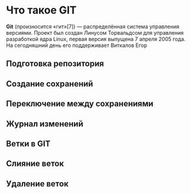 # Что такое GIT

**Git** (произносится «гит»[7]) — распределённая система управления версиями. Проект был создан Линусом Торвальдсом для управления разработкой ядра Linux, первая версия выпущена 7 апреля 2005 года. На сегодняшний день его поддерживает Виткалов Егор

## Подготовка репозитория

## Создание сохранений

## Переключение между сохранениями

## Журнал изменений

## Ветки в GIT

## Слияние веток 

## Удаление веток

